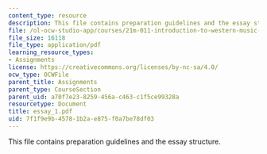 ```yaml
---
content_type: resource
description: This file contains preparation guidelines and the essay structure.
file: /ol-ocw-studio-app/courses/21m-011-introduction-to-western-music-spring-2006/7f1f9e9b45781b2ae875f0a7be78df03_essay_1.pdf
file_size: 16118
file_type: application/pdf
learning_resource_types:
- Assignments
license: https://creativecommons.org/licenses/by-nc-sa/4.0/
ocw_type: OCWFile
parent_title: Assignments
parent_type: CourseSection
parent_uid: a70f7e23-8259-456a-c463-c1f5ce99328a
resourcetype: Document
title: essay_1.pdf
uid: 7f1f9e9b-4578-1b2a-e875-f0a7be78df03
---
```

This file contains preparation guidelines and the essay structure.